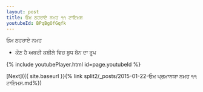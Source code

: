 ```yaml
---
layout: post
title: ਓਮ ਠਹਰਾਏ ਨਮਹ ੧੧ ਟਾਇਮਸ
youtubeId: BPqBgOfGqfk
---
```

 
 
 ਓਮ ਠਹਰਾਏ ਨਮਹ  
 
 -  ਕੌਣ ਹੈ ਅਥਰੀ ਕਬੀਲੇ ਵਿਚ ਬੁਧ ਬੋਨ ਦਾ ਰੂਪ 
 
  
 
  
 
 
 
 
 
 


{% include youtubePlayer.html id=page.youtubeId %}
 
[Next]({{ site.baseurl }}{% link  split2/_posts/2015-01-22-ਓਮ ਪ੍ਰਮਾਨਯਾ ਨਮਹ ੧੧ ਟਾਇਮਸ.md%})
 
